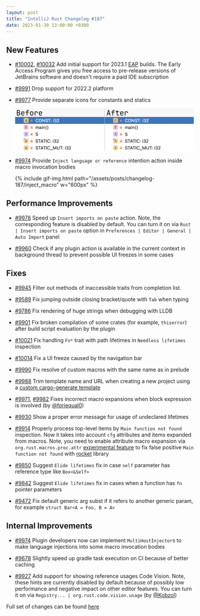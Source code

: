 ```yaml
---
layout: post
title: "IntelliJ Rust Changelog #187"
date: 2023-01-30 13:00:00 +0300
---
```



## New Features

* [#10002], [#10032] Add initial support for 2023.1 [EAP](https://www.jetbrains.com/resources/eap/) builds.
  The Early Access Program gives you free access to pre-release versions of JetBrains software
  and doesn't require a paid IDE subscription

* [#9991] Drop support for 2022.2 platform

* [#9977] Provide separate icons for constants and statics

  <img src="/assets/posts/changelog-187/new_const_icon_2.png" width="522px"/>

* [#9974] Provide `Inject language or reference` intention action inside macro invocation bodies

  {% include gif-img.html path="/assets/posts/changelog-187/inject_macro" w="600px" %}

## Performance Improvements

* [#9978] Speed up `Insert imports on paste` action. Note, the corresponding feature is disabled by default.
  You can turn it on via `Rust | Insert imports on paste` option in `Preferences | Editor | General | Auto Import` panel

* [#9960] Check if any plugin action is available in the current context in background thread to prevent possible
  UI freezes in some cases

## Fixes

* [#9945] Filter out methods of inaccessible traits from completion list.

* [#9589] Fix jumping outside closing bracket/quote with `Tab` when typing

* [#9786] Fix rendering of huge strings when debugging with LLDB

* [#9901] Fix broken compilation of some crates (for example, `thiserror`) after build script evaluation by the plugin

* [#10021] Fix handling `Fn*` trait with path lifetimes in `Needless lifetimes` inspection

* [#10014] Fix a UI freeze caused by the navigation bar

* [#9990] Fix resolve of custom macros with the same name as in prelude

* [#9988] Trim template name and URL when creating a new project using a [custom cargo-generate template]

* [#9971], [#9982] Fixes incorrect macro expansions when block expression is involved (by [@foriequal0])

* [#9930] Show a proper error message for usage of undeclared lifetimes

* [#9914] Properly process top-level items by `Main function not found` inspection. Now it takes into account
  `cfg` attributes and items expanded from macros.
  Note, you need to enable attribute macro expansion via `org.rust.macros.proc.attr` [experimental feature]
  to fix false positive `Main function not found` with [rocket](https://rocket.rs/) library

* [#9850] Suggest `Elide lifetimes` fix in case `self` parameter has reference type like `Box<&Self>`

* [#9842] Suggest `Elide lifetimes` fix in cases when a function has `fn` pointer parameters

* [#9472] Fix default generic arg subst if it refers to another generic param, for example `struct Bar<A = Foo, B = A>`

## Internal Improvements

* [#9974] Plugin developers now can implement `MultiHostInjector`s to make language injections into some macro invocation bodies

* [#9678] Slightly speed up gradle task execution on CI because of better caching

* [#9927] Add support for showing reference usages Code Vision.
  Note, these hints are currently disabled by default because of possibly low performance and negative
  impact on other editor features. You can turn it on via `Registry... | org.rust.code.vision.usage` (by [@Kobzol])

Full set of changes can be found [here](https://github.com/intellij-rust/intellij-rust/milestone/96?closed=1)

[custom cargo-generate template]: https://plugins.jetbrains.com/plugin/8182-rust/docs/rust-new-cargo-projects.html#cargo-generate
[experimental feature]: https://plugins.jetbrains.com/plugin/8182-rust/docs/rust-faq.html#experimental-features

[@Kobzol]: https://github.com/Kobzol
[@foriequal0]: https://github.com/foriequal0

[#9472]: https://github.com/intellij-rust/intellij-rust/pull/9472
[#9589]: https://github.com/intellij-rust/intellij-rust/pull/9589
[#9678]: https://github.com/intellij-rust/intellij-rust/pull/9678
[#9786]: https://github.com/intellij-rust/intellij-rust/pull/9786
[#9802]: https://github.com/intellij-rust/intellij-rust/pull/9802
[#9842]: https://github.com/intellij-rust/intellij-rust/pull/9842
[#9850]: https://github.com/intellij-rust/intellij-rust/pull/9850
[#9901]: https://github.com/intellij-rust/intellij-rust/pull/9901
[#9914]: https://github.com/intellij-rust/intellij-rust/pull/9914
[#9927]: https://github.com/intellij-rust/intellij-rust/pull/9927
[#9930]: https://github.com/intellij-rust/intellij-rust/pull/9930
[#9945]: https://github.com/intellij-rust/intellij-rust/pull/9945
[#9960]: https://github.com/intellij-rust/intellij-rust/pull/9960
[#9971]: https://github.com/intellij-rust/intellij-rust/pull/9971
[#9974]: https://github.com/intellij-rust/intellij-rust/pull/9974
[#9977]: https://github.com/intellij-rust/intellij-rust/pull/9977
[#9978]: https://github.com/intellij-rust/intellij-rust/pull/9978
[#9982]: https://github.com/intellij-rust/intellij-rust/pull/9982
[#9988]: https://github.com/intellij-rust/intellij-rust/pull/9988
[#9990]: https://github.com/intellij-rust/intellij-rust/pull/9990
[#9991]: https://github.com/intellij-rust/intellij-rust/pull/9991
[#10002]: https://github.com/intellij-rust/intellij-rust/pull/10002
[#10014]: https://github.com/intellij-rust/intellij-rust/pull/10014
[#10021]: https://github.com/intellij-rust/intellij-rust/pull/10021
[#10032]: https://github.com/intellij-rust/intellij-rust/pull/10032
